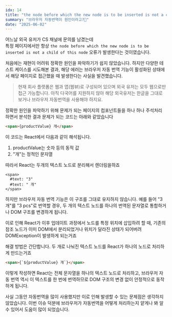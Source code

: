 ```yaml
---
idx: 14
title: "the node before which the new node is to be inserted is not a child of this node 에러를 해결해 보자"
summary: "브라우저 자동번역이 원인이라고?🫢"
date: "2025-06-02"
---
```


어느날 외국 유저가 CS 채널에 문의를 남겼는데 <br/>특정 페이지에서만 항상 `the node before which the new node is to be inserted is not a child of this node` 오류가 발생한다는 것이였습니다.
<br/>

처음에는 재현이 어려워 정확한 원인을 파악하기가 쉽지 않았습니다. 하지만 다양한 테스트 케이스를 시도해본 결과, 해당 에러는 브라우저 자동 번역 기능이 활성화된 상태에서 해당 페이지로 접근했을 때 발생한다는 사실을 발견했습니다.<br/>

> 현재 회사 플랫폼은 웹과 앱(웹뷰)로 구성되어 있으며 외국 유저는 모두 웹으로만 접근 가능합니다. 아직 다국어를 지원하지 않아 해당 외국유저는 한글을 그대로 보거나 브라우저 자동번역을 사용해야 하지요.

정확한 원인을 파악하기 위해 문제가 되는 페이지의 컴포넌트들을 하나 하나 주석처리 하면서 분석한 결과 문제가 되는 코드는 아래와 같았습니다

```html
<span>{productValue} 개</span>
```

이 코드는 React에서 다음과 같이 해석됩니다.

1. productValue는 숫자 등의 동적 값
2. "개"는 정적인 문자열

따라서 React는 두개의 텍스트 노드로 분리해서 렌더링을하죠

```
<span>
  #text: "3"
  #text: " 개"
</span>
```

하지만 브라우저 자동 번역 기능은 이 구조를 그대로 유지하지 않습니다. 예를 들어 "3 개"를 "3 pcs"로 번역할 경우, 두 개의 텍스트 노드를 하나의 번역된 문자열로 통합하거나 DOM 구조를 변경하게 됩니다.

이로 인해 React가 이후 업데이트 과정에서 노드를 특정 위치에 삽입하려 할 때, 기존의 참조 노드가 이미 DOM에서 분리되었거나 위치가 달라진 상태가 되어버려 DOMException이 발생하게 되는거죠

해결 방법은 간단합니다. 두 개로 나눠진 텍스트 노드를 React가 하나의 노드로 처리하게 만드는거죠

```html
<span>{`${productValue} 개`}</span>
```

이렇게 작성하면 React는 전체 문자열을 하나의 텍스트 노드로 처리하고, 브라우저 자동 번역 역시 이 텍스트를 한 번에 번역하므로 DOM 구조의 변경 없이 안정적으로 동작하게 됩니다.

사실 그동안 자동번역을 많이 사용했지만 이로 인해 발생할 수 있는 문제점은 생각하지 않았습니다. 이번 이슈 덕분에 브라우저가 자동번역을 어떻게 처리하는지 얕게나 봐 알 수 있어서 도움이 많이 되었습니다.
